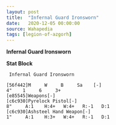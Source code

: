 ```yaml
---
layout: post
title:  "Infernal Guard Ironsworn"
date:   2020-12-05 00:00:00
source: Wahapedia
tags: [legion-of-azgorh]
---
```


**Infernal Guard Ironsworn**

**Stat Block**
```
 Infernal Guard Ironsworn
```

```
[56f442]M     W     B     Sa    [-]
4"    1     6     3+    
[e85545]Weapons[-]
[c6c930]Pyrelock Pistol[-]
8"     A:1    H:4+   W:4+   R:-1   D:1   
[c6c930]Ashsteel Hand Weapon[-]
1"     A:1    H:3+   W:4+   R:-1   D:1   
```
    
